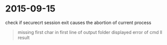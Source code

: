 # 2015-09-15
check if securecrt session exit causes the abortion of current process 
> missing first char in first line of output
> folder displayed error of cmd ll result
